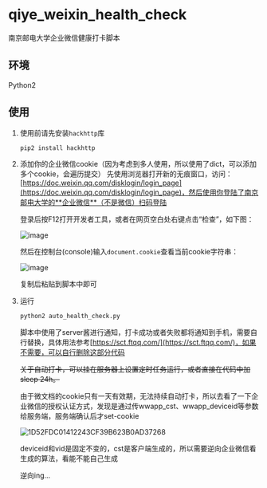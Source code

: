 # qiye_weixin_health_check

南京邮电大学企业微信健康打卡脚本

## 环境

Python2

## 使用

1. 使用前请先安装`hackhttp`库

    ```sh
    pip2 install hackhttp
    ```

2. 添加你的企业微信cookie（因为考虑到多人使用，所以使用了dict，可以添加多个cookie，会遍历提交）
    先使用浏览器打开新的无痕窗口，访问：[https://doc.weixin.qq.com/disklogin/login_page](https://doc.weixin.qq.com/disklogin/login_page)，然后使用你登陆了南京邮电大学的**企业微信**（不是微信）扫码登陆

    登录后按F12打开开发者工具，或者在网页空白处右键点击“检查”，如下图：

    ![image](https://user-images.githubusercontent.com/66706544/144440784-d825f6ea-1657-470e-8fe5-ee94025789cd.png)
  
    然后在控制台(console)输入`document.cookie`查看当前cookie字符串：
  
    ![image](https://user-images.githubusercontent.com/66706544/144441988-90e30845-8a31-4c28-9751-1202047df99d.png)

    复制后粘贴到脚本中即可


3. 运行

    ```sh
    python2 auto_health_check.py
    ```

    脚本中使用了server酱进行通知，打卡成功或者失败都将通知到手机，<SENDKEY>需要自行替换，具体用法参考[https://sct.ftqq.com/](https://sct.ftqq.com/)，如果不需要，可以自行删除这部分代码

    ~~关于自动打卡，可以挂在服务器上设置定时任务运行，或者直接在代码中加sleep 24h。~~
    
    由于微文档的cookie只有一天有效期，无法持续自动打卡，所以去看了一下企业微信的授权认证方式，发现是通过传wwapp_cst、wwapp_deviceid等参数给服务端，服务端确认后才set-cookie
    
    ![1D52FDC01412243CF39B623B0AD37268](https://user-images.githubusercontent.com/66706544/145207955-43edaed3-3b32-4dd6-a8f0-ffb6825f7494.jpg)
    
    deviceid和vid是固定不变的，cst是客户端生成的，所以需要逆向企业微信看生成的算法，看能不能自己生成
    
    逆向ing...

    

